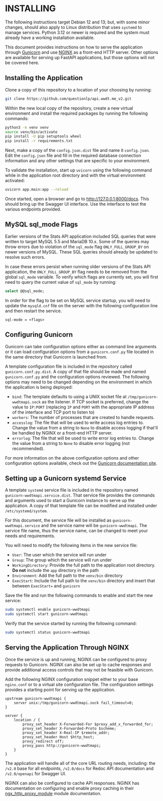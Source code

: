 # INSTALLING

The following instructions target Debian 12 and 13; but, with some minor changes, should also apply to Linux distribution that uses `systemd` to manage services. Python 3.12 or newer is required and the system must already have a working installation available.

This document provides instructions on how to serve the application through [Gunicorn](https://gunicorn.org) and use [NGINX](https://nginx.org/) as a front-end HTTP server. Other options are available for serving up FastAPI applications, but those options will not be covered here.

## Installing the Application

Clone a copy of this repository to a location of your choosing by running:

```bash
git clone https://github.com/questionlp/api.wwdt.me_v2.git
```

Within the new local copy of the repository, create a new virtual environment and install the required packages by running the following commands:

```bash
python3 -m venv venv
source venv/bin/activate
pip install -U pip setuptools wheel
pip install -r requirements.txt
```

Next, make a copy of the `config.json.dist` file and name it `config.json`. Edit the `config.json` file and fill in the required database connection information and any other settings that are specific to your environment.

To validate the installation, start up `uvicorn` using the following command while in the application root directory and with the virtual environment activated:

```bash
uvicorn app.main:app --reload
```

Once started, open a browser and go to <http://127.0.0.1:8000/docs>. This should bring up the Swagger UI interface. Use the interface to test the various endpoints provided.

## MySQL sql_mode Flags

Earlier versions of the Stats API application included SQL queries that were written to target MySQL 5.5 and MariaDB 10.x. Some of the queries may throw errors due to violation of the `sql_mode` flag `ONLY_FULL_GROUP_BY` on newer versions of MySQL. These SQL queries should already be updated to resolve such errors.

In case these errors persist when running older versions of the Stats API application, the `ONLY_FULL_GROUP_BY` flag needs to be removed from the global `sql_mode` variable. To verify which flags are currently set, you will first need to query the current value of `sql_mode` by running:

```sql
select @@sql_mode;
```

In order for the flag to be set on MySQL service startup, you will need to update the `mysqld.cnf` file on the server with the following configuration line and then restart the service.

```text
sql-mode = <flags>
```

## Configuring Gunicorn

Gunicorn can take configuration options either as command line arguments or it can load configuration options from a `gunicorn.conf.py` file located in the same directory that Gunicorn is launched from.

A template configuration file is included in the repository called `gunicorn.conf.py.dist`. A copy of that file should be made and named `gunicorn.conf.py` and the configuration options reviewed. The following options may need to be changed depending on the environment in which the application is being deployed:

* `bind`: The template defaults to using a UNIX socket file at `/tmp/gunicorn-wwdtmapi.sock` as the listener. If TCP socket is preferred, change the value to `IP:PORT` (replacing `IP` and `PORT` with the appropriate IP address of the interface and TCP port to listen to)
* `workers`: The number of processes that are created to handle requests.
* `accesslog`: The file that will be used to write access log entries to. Change the value from a string to `None` to disable access logging if that'll be handled by NGINX or a front-end HTTP server.
* `errorlog`: The file that will be used to write error log entries to. Change the value from a string to `None` to disable error logging (not recommended).

For more information on the above configuration options and other configuration options available, check out the [Gunicorn documentation site](https://docs.gunicorn.org/en/stable/settings.html).

## Setting up a Gunicorn systemd Service

A template `systemd` service file is included in the repository named `gunicorn-wwdtmapi.service.dist`. That service file provides the commands and arguments used to start a Gunicorn instance to serve up the application. A copy of that template file can be modified and installed under `/etc/systemd/system`.

For this document, the service file will be installed as `gunicorn-wwdtmapi.service` and the service name will be `gunicorn-wwdtmapi`. The service file name, thus the service name, can be changed to meet your needs and requirements.

You will need to modify the following items in the new service file:

* `User`: The user which the service will run under
* `Group`: The group which the service will run under
* `WorkingDirectory`: Provide the full path to the application root directory. **Do not** include the `app` directory in the path
* `Environment`: Add the full path to the `venv/bin` directory
* `ExecStart`: Include the full path to the `venv/bin` directory and insert that between `ExecStart=` and `gunicorn`

Save the file and run the following commands to enable and start the new service:

```bash
sudo systemctl enable gunicorn-wwdtmapi
sudo systemctl start gunicorn-wwdtmapi
```

Verify that the service started by running the following command:

```bash
sudo systemctl status gunicorn-wwdtmapi
```

## Serving the Application Through NGINX

Once the service is up and running, NGINX can be configured to proxy requests to Gunicorn. NGINX can also be set up to cache responses and provide additional access controls that may not be feasible with Gunicorn.

Add the following NGINX configuration snippet either to your base `nginx.conf` or to a virtual site configuration file. The configuration settings provides a starting point for serving up the application.

```nginx
upstream gunicorn-wwdtmapi {
    server unix:/tmp/gunicorn-wwdtmapi.sock fail_timeout=0;
}

server {
    location / {
        proxy_set_header X-Forwarded-For $proxy_add_x_forwarded_for;
        proxy_set_header X-Forwarded-Proto $scheme;
        proxy_set_header X-Real-IP $remote_addr;
        proxy_set_header Host $http_host;
        proxy_redirect off;
        proxy_pass http://gunicorn-wwdtmapi;
    }
}
```

The application will handle all of the core URL routing needs, including: the `/v2.0` base for all endpoints, `/v2.0/docs` for Redoc API documentation and `/v2.0/openapi` for Swagger UI.

NGINX can also be configured to cache API responses. NGINX has documentation on configuring and enable proxy caching in their [ngx_http_proxy_module](https://nginx.org/en/docs/http/ngx_http_proxy_module.html) module documentation.
